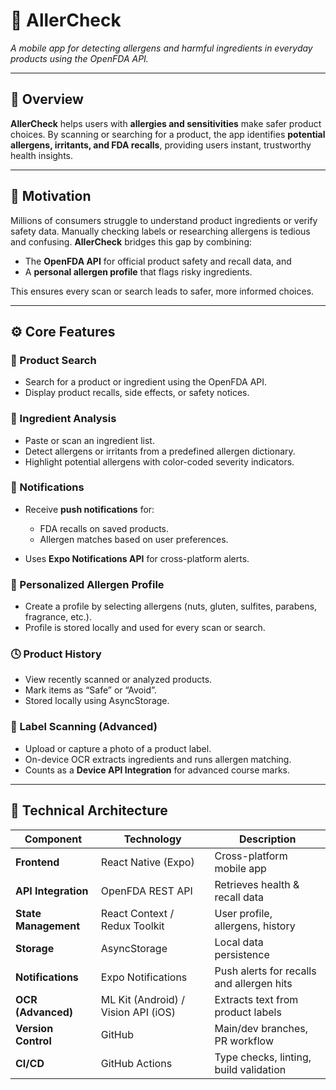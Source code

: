 

# 🌿 AllerCheck

*A mobile app for detecting allergens and harmful ingredients in everyday products using the OpenFDA API.*

---

## 📖 Overview

**AllerCheck** helps users with **allergies and sensitivities** make safer product choices.
By scanning or searching for a product, the app identifies **potential allergens, irritants, and FDA recalls**, providing users instant, trustworthy health insights.

---

## 🎯 Motivation

Millions of consumers struggle to understand product ingredients or verify safety data. Manually checking labels or researching allergens is tedious and confusing.
**AllerCheck** bridges this gap by combining:

* The **OpenFDA API** for official product safety and recall data, and
* A **personal allergen profile** that flags risky ingredients.

This ensures every scan or search leads to safer, more informed choices.

---

## ⚙️ Core Features

### 🧭 Product Search

* Search for a product or ingredient using the OpenFDA API.
* Display product recalls, side effects, or safety notices.

### 🧾 Ingredient Analysis

* Paste or scan an ingredient list.
* Detect allergens or irritants from a predefined allergen dictionary.
* Highlight potential allergens with color-coded severity indicators.

### 🔔 Notifications

* Receive **push notifications** for:

  * FDA recalls on saved products.
  * Allergen matches based on user preferences.
* Uses **Expo Notifications API** for cross-platform alerts.

### 🧍 Personalized Allergen Profile

* Create a profile by selecting allergens (nuts, gluten, sulfites, parabens, fragrance, etc.).
* Profile is stored locally and used for every scan or search.

### 🕓 Product History

* View recently scanned or analyzed products.
* Mark items as “Safe” or “Avoid”.
* Stored locally using AsyncStorage.

### 📸 Label Scanning (Advanced)

* Upload or capture a photo of a product label.
* On-device OCR extracts ingredients and runs allergen matching.
* Counts as a **Device API Integration** for advanced course marks.

---

## 🧠 Technical Architecture

| Component            | Technology                          | Description                               |
| -------------------- | ----------------------------------- | ----------------------------------------- |
| **Frontend**         | React Native (Expo)                 | Cross-platform mobile app                 |
| **API Integration**  | OpenFDA REST API                    | Retrieves health & recall data            |
| **State Management** | React Context / Redux Toolkit       | User profile, allergens, history          |
| **Storage**          | AsyncStorage                        | Local data persistence                    |
| **Notifications**    | Expo Notifications                  | Push alerts for recalls and allergen hits |
| **OCR (Advanced)**   | ML Kit (Android) / Vision API (iOS) | Extracts text from product labels         |
| **Version Control**  | GitHub                              | Main/dev branches, PR workflow            |
| **CI/CD**            | GitHub Actions                      | Type checks, linting, build validation    |


